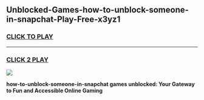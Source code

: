 
## Unblocked-Games-how-to-unblock-someone-in-snapchat-Play-Free-x3yz1
<h3>
<a href="https://premium76.site?title=how-to-unblock-someone-in-snapchat&ref=18A1">CLICK TO PLAY</a></h3>
<hr>

<h3>
<a href="https://premium76.site?title=how-to-unblock-someone-in-snapchat&ref=18A1">CLICK 2 PLAY</a>
  
</h3>

<a href="https://premium76.site?title=how-to-unblock-someone-in-snapchat&ref=18A1"><img src="https://clearcache.store/games.png"></a>


**how-to-unblock-someone-in-snapchat games unblocked: Your Gateway to Fun and Accessible Online Gaming**
